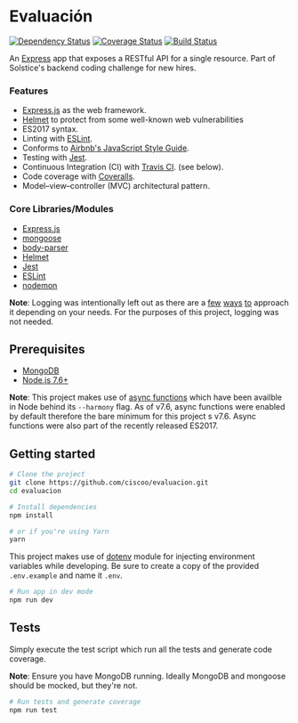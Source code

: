 # Evaluación

[![Dependency Status](https://david-dm.org/ciscoo/evaluacion/status.svg?style=flat)](https://david-dm.org/ciscoo/evaluacion)
[![Coverage Status](https://coveralls.io/repos/github/ciscoo/evaluacion/badge.svg?branch=master)](https://coveralls.io/github/ciscoo/evaluacion?branch=master)
[![Build Status](https://travis-ci.org/ciscoo/evaluacion.svg?branch=master)](https://travis-ci.org/ciscoo/evaluacion)

An [Express](https://expressjs.com/) app that exposes a RESTful API for a single resource. Part of Solstice's backend coding challenge for new hires.

### Features
- [Express.js](https://expressjs.com/) as the web framework.
- [Helmet](https://github.com/helmetjs/helmet) to protect from some well-known web vulnerabilities
- ES2017 syntax.
- Linting with [ESLint](http://eslint.org/).
- Conforms to [Airbnb's JavaScript Style Guide](https://github.com/airbnb/javascript).
- Testing with [Jest](https://facebook.github.io/jest/).
- Continuous Integration (CI) with [Travis CI](https://travis-ci.org/). (see below).
- Code coverage with [Coveralls](https://coveralls.io/github/ciscoo/evaluacion).
- Model–view–controller (MVC) architectural pattern.

### Core Libraries/Modules

* [Express.js](https://expressjs.com/)
* [mongoose](http://mongoosejs.com/)
* [body-parser](https://github.com/expressjs/body-parser)
* [Helmet](https://github.com/helmetjs/helmet)
* [Jest](https://facebook.github.io/jest/)
* [ESLint](https://github.com/eslint/eslint)
* [nodemon](https://github.com/remy/nodemon)

**Note**: Logging was intentionally left out as there are a [few](https://github.com/expressjs/morgan) [ways](https://github.com/trentm/node-bunyan) [to](https://github.com/winstonjs/winston) approach it depending on your needs. For the purposes of this project, logging was not needed.

## Prerequisites

- [MongoDB](https://www.mongodb.com/download-center)
- [Node.js 7.6+](https://nodejs.org/)

**Note**: This project makes use of [async functions](https://developer.mozilla.org/en-US/docs/Web/JavaScript/Reference/Statements/async_function) which have been availble in Node behind its `--harmony` flag. As of v7.6, async functions were enabled by default therefore the bare minimum for this project s v7.6. Async functions were also part of the recently released ES2017.

## Getting started

```bash
# Clone the project
git clone https://github.com/ciscoo/evaluacion.git
cd evaluacion

# Install dependencies
npm install

# or if you're using Yarn
yarn
```

This project makes use of [dotenv](https://www.npmjs.com/package/dotenv) module for injecting environment variables while developing. Be sure to create a copy of the provided `.env.example` and name it `.env`.

```bash
# Run app in dev mode
npm run dev
```

## Tests

Simply execute the test script which run all the tests and generate code coverage.

**Note**: Ensure you have MongoDB running. Ideally MongoDB and mongoose should be mocked, but they're not.

```bash
# Run tests and generate coverage
npm run test
```
